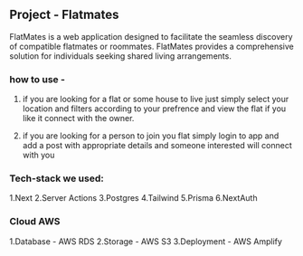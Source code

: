 ## Project -  Flatmates
FlatMates is a web application designed to facilitate the seamless discovery of compatible flatmates or roommates.
FlatMates provides a comprehensive solution for individuals seeking shared living arrangements.

### how to use - 
1. if you are looking for a flat or some house to live just simply select your location and filters according to your prefrence and view the flat if you like it connect with the owner.

2. if you are looking for a person to join you flat simply login to app and add a post with appropriate details and someone interested will connect with you

### Tech-stack we used:
 1.Next 
 2.Server Actions
 3.Postgres
 4.Tailwind
 5.Prisma
 6.NextAuth

### Cloud AWS
 1.Database  - AWS RDS
 2.Storage - AWS S3
 3.Deployment - AWS Amplify

 
